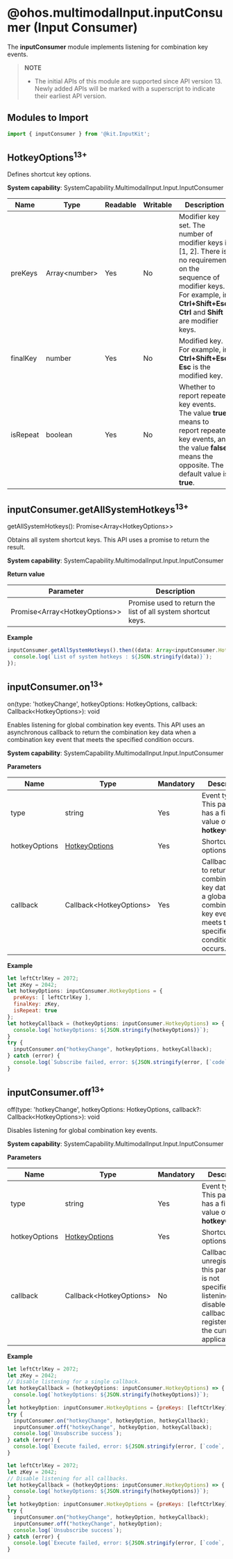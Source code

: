 # @ohos.multimodalInput.inputConsumer (Input Consumer)

The **inputConsumer** module implements listening for combination key events.

> **NOTE**
>
> - The initial APIs of this module are supported since API version 13. Newly added APIs will be marked with a superscript to indicate their earliest API version.


## Modules to Import


```js
import { inputConsumer } from '@kit.InputKit';
```

## HotkeyOptions<sup>13+</sup>

Defines shortcut key options.

**System capability**: SystemCapability.MultimodalInput.Input.InputConsumer

| Name       | Type  | Readable  | Writable  | Description     |
| --------- | ------ | ------- | ------- | ------- |
| preKeys   | Array&lt;number&gt; | Yes     | No     | Modifier key set. The number of modifier keys is [1, 2]. There is no requirement on the sequence of modifier keys.<br>For example, in **Ctrl+Shift+Esc**, **Ctrl** and **Shift** are modifier keys.|
| finalKey  | number  | Yes     | No     | Modified key.<br>For example, in **Ctrl+Shift+Esc**, **Esc** is the modified key.|
| isRepeat  | boolean  | Yes     | No     | Whether to report repeated key events. The value **true** means to report repeated key events, and the value **false** means the opposite. The default value is **true**.|

## inputConsumer.getAllSystemHotkeys<sup>13+</sup>

getAllSystemHotkeys(): Promise&lt;Array&lt;HotkeyOptions&gt;&gt;

Obtains all system shortcut keys. This API uses a promise to return the result.

**System capability**: SystemCapability.MultimodalInput.Input.InputConsumer

**Return value**

| Parameter        |  Description                                      |
| ---------- |  ---------------------------------------- |
| Promise&lt;Array&lt;HotkeyOptions&gt;&gt;                    | Promise used to return the list of all system shortcut keys.|

**Example**

```js
inputConsumer.getAllSystemHotkeys().then((data: Array<inputConsumer.HotkeyOptions>) => {
  console.log(`List of system hotkeys : ${JSON.stringify(data)}`);
});
```

## inputConsumer.on<sup>13+</sup>

on(type: 'hotkeyChange', hotkeyOptions: HotkeyOptions, callback: Callback&lt;HotkeyOptions&gt;): void

Enables listening for global combination key events. This API uses an asynchronous callback to return the combination key data when a combination key event that meets the specified condition occurs.

**System capability**: SystemCapability.MultimodalInput.Input.InputConsumer

**Parameters**

| Name        | Type                        | Mandatory  | Description                                      |
| ---------- | -------------------------- | ---- | ---------- |
| type       | string                     | Yes   | Event type. This parameter has a fixed value of **hotkeyChange**.                  |
| hotkeyOptions | [HotkeyOptions](#hotkeyoptions13)  | Yes   | Shortcut key options.                |
| callback   | Callback&lt;HotkeyOptions&gt; | Yes   | Callback used to return the combination key data when a global combination key event that meets the specified condition occurs.|

**Example**

```js
let leftCtrlKey = 2072;
let zKey = 2042;
let hotkeyOptions: inputConsumer.HotkeyOptions = {
  preKeys: [ leftCtrlKey ],
  finalKey: zKey,
  isRepeat: true
};
let hotkeyCallback = (hotkeyOptions: inputConsumer.HotkeyOptions) => {
  console.log(`hotkeyOptions: ${JSON.stringify(hotkeyOptions)}`);
}
try {
  inputConsumer.on("hotkeyChange", hotkeyOptions, hotkeyCallback);
} catch (error) {
  console.log(`Subscribe failed, error: ${JSON.stringify(error, [`code`, `message`])}`);
}
```

## inputConsumer.off<sup>13+</sup>

off(type: 'hotkeyChange', hotkeyOptions: HotkeyOptions, callback?: Callback&lt;HotkeyOptions&gt;): void

Disables listening for global combination key events. 

**System capability**: SystemCapability.MultimodalInput.Input.InputConsumer

**Parameters**

| Name        | Type                        | Mandatory  | Description                             |
| ---------- | -------------------------- | ---- | ---------- |
| type       | string                     | Yes   | Event type. This parameter has a fixed value of **hotkeyChange**.       |
| hotkeyOptions | [HotkeyOptions](#hotkeyoptions13)  | Yes   | Shortcut key options.            |
| callback   | Callback&lt;HotkeyOptions&gt; | No   | Callback to unregister. If this parameter is not specified, listening will be disabled for all callbacks registered by the current application.|

**Example**

```js
let leftCtrlKey = 2072;
let zKey = 2042;
// Disable listening for a single callback.
let hotkeyCallback = (hotkeyOptions: inputConsumer.HotkeyOptions) => {
  console.log(`hotkeyOptions: ${JSON.stringify(hotkeyOptions)}`);
}
let hotkeyOption: inputConsumer.HotkeyOptions = {preKeys: [leftCtrlKey], finalKey: zKey, isRepeat: true};
try {
  inputConsumer.on("hotkeyChange", hotkeyOption, hotkeyCallback);
  inputConsumer.off("hotkeyChange", hotkeyOption, hotkeyCallback);
  console.log(`Unsubscribe success`);
} catch (error) {
  console.log(`Execute failed, error: ${JSON.stringify(error, [`code`, `message`])}`);
}
```
```js
let leftCtrlKey = 2072;
let zKey = 2042;
// Disable listening for all callbacks.
let hotkeyCallback = (hotkeyOptions: inputConsumer.HotkeyOptions) => {
  console.log(`hotkeyOptions: ${JSON.stringify(hotkeyOptions)}`);
}
let hotkeyOption: inputConsumer.HotkeyOptions = {preKeys: [leftCtrlKey], finalKey: zKey, isRepeat: true};
try {
  inputConsumer.on("hotkeyChange", hotkeyOption, hotkeyCallback);
  inputConsumer.off("hotkeyChange", hotkeyOption);
  console.log(`Unsubscribe success`);
} catch (error) {
  console.log(`Execute failed, error: ${JSON.stringify(error, [`code`, `message`])}`);
}
```
